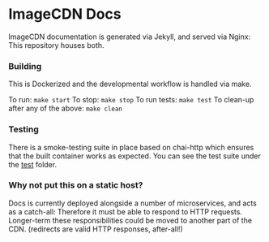 # ImageCDN Docs

ImageCDN documentation is generated via Jekyll, and served via Nginx: This repository houses both.


### Building

This is Dockerized and the developmental workflow is handled via make.

To run: `make start`
To stop: `make stop`
To run tests: `make test`
To clean-up after any of the above: `make clean`


### Testing

There is a smoke-testing suite in place based on chai-http which ensures that the built container works as expected.
You can see the test suite under the [test](./test/) folder.


### Why not put this on a static host?

Docs is currently deployed alongside a number of microservices, and acts as a catch-all: Therefore it must be able to respond to HTTP requests.
Longer-term these responsibilities could be moved to another part of the CDN. (redirects are valid HTTP responses, after-all!)